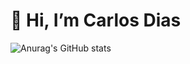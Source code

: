 # 👋 Hi, I’m Carlos Dias

![Anurag's GitHub stats](https://github-readme-stats.vercel.app/api?username=carlosdiasme&show_icons=true&bg_color=00000000)
